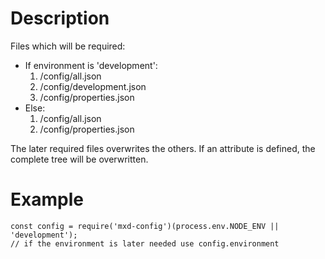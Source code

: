 # Description

Files which will be required:

* If environment is 'development':
  1. /config/all.json
  2. /config/development.json
  3. /config/properties.json
* Else:
  1. /config/all.json
  2. /config/properties.json
  
The later required files overwrites the others. If an attribute is defined, the complete tree will be overwritten.

# Example

```
const config = require('mxd-config')(process.env.NODE_ENV || 'development');
// if the environment is later needed use config.environment 
```
